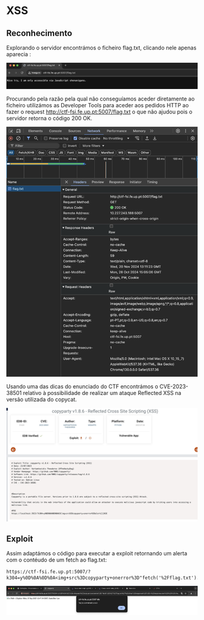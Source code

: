 # XSS

## Reconhecimento

Explorando o servidor encontrámos o ficheiro flag.txt, clicando nele apenas aparecia :

![alt text](/screenshots/CTF7_1.png)

Procurando pela razão pela qual não conseguíamos aceder diretamente ao ficheiro utilizámos as Developer Tools para aceder aos pedidos HTTP ao fazer o request http://ctf-fsi.fe.up.pt:5007/flag.txt o que não ajudou pois o servidor retorna o código 200 OK.

![alt text](/screenshots/CTF7_2.png)

Usando uma das dicas do enunciado do CTF encontrámos o CVE-2023-38501 relativo à possibilidade de realizar um ataque Reflected XSS na versão utilizada do copycat.

![alt text](/screenshots/CTF7_3.png)

## Exploit

Assim adaptámos o código para executar a exploit retornando um alerta com o contéudo de um fetch ao flag.txt:

``` 
https://ctf-fsi.fe.up.pt:5007/?k304=y%0D%0A%0D%0A<img+src%3Dcopyparty+onerror%3D"fetch('%2Fflag.txt').then(response%20%3D>%20response.text()).then(data%20%3D>%20alert(data))">>
```

![alt text](/screenshots/CTF7_4.png)